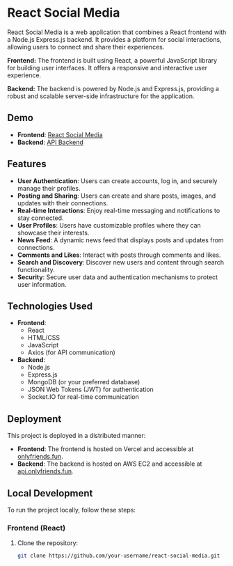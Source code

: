 # React Social Media

React Social Media is a web application that combines a React frontend with a Node.js Express.js backend. It provides a platform for social interactions, allowing users to connect and share their experiences.

**Frontend:** The frontend is built using React, a powerful JavaScript library for building user interfaces. It offers a responsive and interactive user experience.

**Backend:** The backend is powered by Node.js and Express.js, providing a robust and scalable server-side infrastructure for the application.

## Demo

- **Frontend**: [React Social Media](https://onlyfriends.fun)
- **Backend**: [API Backend](https://api.onlyfriends.fun)

## Features

- **User Authentication**: Users can create accounts, log in, and securely manage their profiles.
- **Posting and Sharing**: Users can create and share posts, images, and updates with their connections.
- **Real-time Interactions**: Enjoy real-time messaging and notifications to stay connected.
- **User Profiles**: Users have customizable profiles where they can showcase their interests.
- **News Feed**: A dynamic news feed that displays posts and updates from connections.
- **Comments and Likes**: Interact with posts through comments and likes.
- **Search and Discovery**: Discover new users and content through search functionality.
- **Security**: Secure user data and authentication mechanisms to protect user information.

## Technologies Used

- **Frontend**:
  - React
  - HTML/CSS
  - JavaScript
  - Axios (for API communication)
- **Backend**:
  - Node.js
  - Express.js
  - MongoDB (or your preferred database)
  - JSON Web Tokens (JWT) for authentication
  - Socket.IO for real-time communication

## Deployment

This project is deployed in a distributed manner:

- **Frontend**: The frontend is hosted on Vercel and accessible at [onlyfriends.fun](https://onlyfriends.fun).
- **Backend**: The backend is hosted on AWS EC2 and accessible at [api.onlyfriends.fun](https://api.onlyfriends.fun).

## Local Development

To run the project locally, follow these steps:

### Frontend (React)

1. Clone the repository:

   ```bash
   git clone https://github.com/your-username/react-social-media.git
